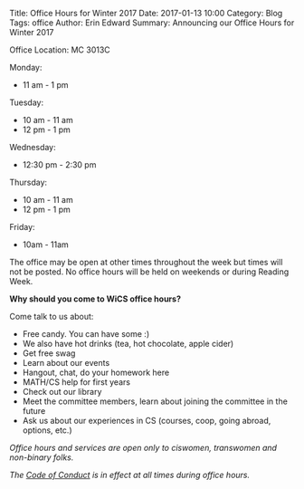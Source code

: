 Title: Office Hours for Winter 2017
Date: 2017-01-13 10:00
Category: Blog
Tags: office
Author: Erin Edward
Summary: Announcing our Office Hours for Winter 2017

Office Location: MC 3013C

Monday:

- 11 am - 1 pm

Tuesday:

- 10 am - 11 am
- 12 pm - 1 pm

Wednesday:

- 12:30 pm - 2:30 pm

Thursday:

- 10 am - 11 am
- 12 pm - 1 pm

Friday:

- 10am - 11am

The office may be open at other times throughout the week but times will not be posted. No office hours will be held on weekends or during Reading Week.

**Why should you come to WiCS office hours?**

Come talk to us about:

- Free candy. You can have some :)
- We also have hot drinks (tea, hot chocolate, apple cider)
- Get free swag
- Learn about our events
- Hangout, chat, do your homework here
- MATH/CS help for first years
- Check out our library
- Meet the committee members, learn about joining the committee in the future
- Ask us about our experiences in CS (courses, coop, going abroad, options, etc.)

*Office hours and services are open only to ciswomen, transwomen and non-binary folks.*

*The [Code of Conduct]({filename}/pages/code-of-conduct.md) is in effect at all times during office hours.*


